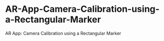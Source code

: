 # AR-App-Camera-Calibration-using-a-Rectangular-Marker
AR App: Camera Calibration using a Rectangular Marker
